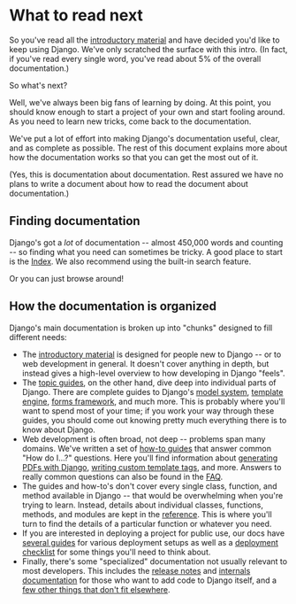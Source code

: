 # What to read next

So you've read all the [introductory material]() <!-- link to Table of Contents on the Django opening README? --> and have decided you'd like to keep using Django. We've only scratched the surface with this intro. (In fact, if you've read every single word, you've read about 5% of the overall documentation.)

So what's next?

Well, we've always been big fans of learning by doing. At this point, you should know enough to start a project of your own and start fooling around. As you need to learn new tricks, come back to the documentation.

We've put a lot of effort into making Django's documentation useful, clear, and as complete as possible. The rest of this document explains more about how the documentation works so that you can get the most out of it.

(Yes, this is documentation about documentation. Rest assured we have no plans to write a document about how to read the document about documentation.)

## Finding documentation

Django's got a *lot* of documentation -- almost 450,000 words and counting -- so finding what you need can sometimes be tricky. A good place to start is the [Index](https://docs.djangoproject.com/en/4.0/genindex/). We also recommend using the built-in search feature.

Or you can just browse around!

## How the documentation is organized

Django's main documentation is broken up into "chunks" designed to fill different needs:

* The [introductory material]() <!-- link to Table of Contents on the Django opening README? --> is designed for people new to Django -- or to web development in general. It doesn't cover anything in depth, but instead gives a high-level overview to how developing in Django "feels".
* The [topic guides](), on the other hand, dive deep into individual parts of Django. There are complete guides to Django's [model system](), [template engine](), [forms framework](), and much more. This is probably where you'll want to spend most of your time; if you work your way through these guides, you should come out knowing pretty much everything there is to know about Django. <!-- "topic guides", a link to the "Django Docs" opening page Table of Contents? Other subarticles, "model system", etc., with their own links. -->
* Web development is often broad, not deep -- problems span many domains. We've written a set of [how-to guides](https://docs.djangoproject.com/en/4.0/howto/) that answer common "How do I...?" questions. Here you'll find information about [generating PDFs with Django](https://docs.djangoproject.com/en/4.0/howto/outputting-pdf/), [writing custom template tags](https://docs.djangoproject.com/en/4.0/howto/custom-template-tags/), and more. Answers to really common questions can also be found in the [FAQ](https://docs.djangoproject.com/en/4.0/faq/).
* The guides and how-to's don't cover every single class, function, and method available in Django -- that would be overwhelming when you're trying to learn. Instead, details about individual classes, functions, methods, and modules are kept in the [reference](https://docs.djangoproject.com/en/4.0/ref/). This is where you'll turn to find the details of a particular function or whatever you need.
* If you are interested in deploying a project for public use, our docs have [several guides](https://docs.djangoproject.com/en/4.0/howto/deployment/) for various deployment setups as well as a [deployment checklist](https://docs.djangoproject.com/en/4.0/howto/deployment/checklist/) for some things you'll need to think about. <!-- These two links might be in my further documentation. -->
* Finally, there's some "specialized" documentation not usually relevant to most developers. This includes the [release notes](https://docs.djangoproject.com/en/4.0/releases/) and [internals documentation](https://docs.djangoproject.com/en/4.0/internals/) for those who want to add code to Django itself, and a [few other things that don't fit elsewhere](https://docs.djangoproject.com/en/4.0/misc/).